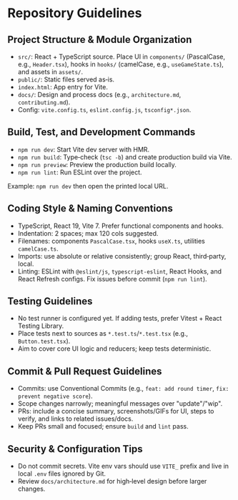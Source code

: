 # Repository Guidelines

## Project Structure & Module Organization
- `src/`: React + TypeScript source. Place UI in `components/` (PascalCase, e.g., `Header.tsx`), hooks in `hooks/` (camelCase, e.g., `useGameState.ts`), and assets in `assets/`.
- `public/`: Static files served as‑is.
- `index.html`: App entry for Vite.
- `docs/`: Design and process docs (e.g., `architecture.md`, `contributing.md`).
- Config: `vite.config.ts`, `eslint.config.js`, `tsconfig*.json`.

## Build, Test, and Development Commands
- `npm run dev`: Start Vite dev server with HMR.
- `npm run build`: Type‑check (`tsc -b`) and create production build via Vite.
- `npm run preview`: Preview the production build locally.
- `npm run lint`: Run ESLint over the project.

Example: `npm run dev` then open the printed local URL.

## Coding Style & Naming Conventions
- TypeScript, React 19, Vite 7. Prefer functional components and hooks.
- Indentation: 2 spaces; max 120 cols suggested.
- Filenames: components `PascalCase.tsx`, hooks `useX.ts`, utilities `camelCase.ts`.
- Imports: use absolute or relative consistently; group React, third‑party, local.
- Linting: ESLint with `@eslint/js`, `typescript-eslint`, React Hooks, and React Refresh configs. Fix issues before commit (`npm run lint`).

## Testing Guidelines
- No test runner is configured yet. If adding tests, prefer Vitest + React Testing Library.
- Place tests next to sources as `*.test.ts`/`*.test.tsx` (e.g., `Button.test.tsx`).
- Aim to cover core UI logic and reducers; keep tests deterministic.

## Commit & Pull Request Guidelines
- Commits: use Conventional Commits (e.g., `feat: add round timer`, `fix: prevent negative score`).
- Scope changes narrowly; meaningful messages over "update"/"wip".
- PRs: include a concise summary, screenshots/GIFs for UI, steps to verify, and links to related issues/docs.
- Keep PRs small and focused; ensure `build` and `lint` pass.

## Security & Configuration Tips
- Do not commit secrets. Vite env vars should use `VITE_` prefix and live in local `.env` files ignored by Git.
- Review `docs/architecture.md` for high‑level design before larger changes.
